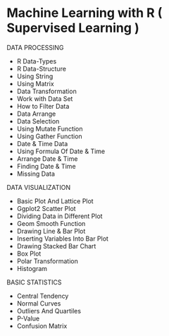 # Machine Learning with R ( Supervised Learning )
  
  DATA PROCESSING
  -	R Data-Types 
  - R Data-Structure 
  -	Using String 
  - Using Matrix 
  - Data Transformation
  - Work with Data Set 
  - How to Filter Data 
  - Data Arrange 
  - Data Selection
  - Using Mutate Function
  - Using Gather Function
  - Date & Time Data 
  - Using Formula Of Date & Time
  - Arrange Date & Time
  - Finding Date & Time
  - Missing Data 

 DATA VISUALIZATION
  - Basic Plot And Lattice Plot
  - Ggplot2 Scatter Plot 
  - Dividing Data in Different Plot
  - Geom Smooth Function 
  - Drawing Line & Bar Plot
  - Inserting Variables Into Bar Plot
  - Drawing Stacked Bar Chart 
  - Box Plot 
  - Polar Transformation
  - Histogram 

 BASIC STATISTICS
  - Central Tendency 
  - Normal Curves 
  - Outliers And Quartiles 
  - P-Value
  - Confusion Matrix  
